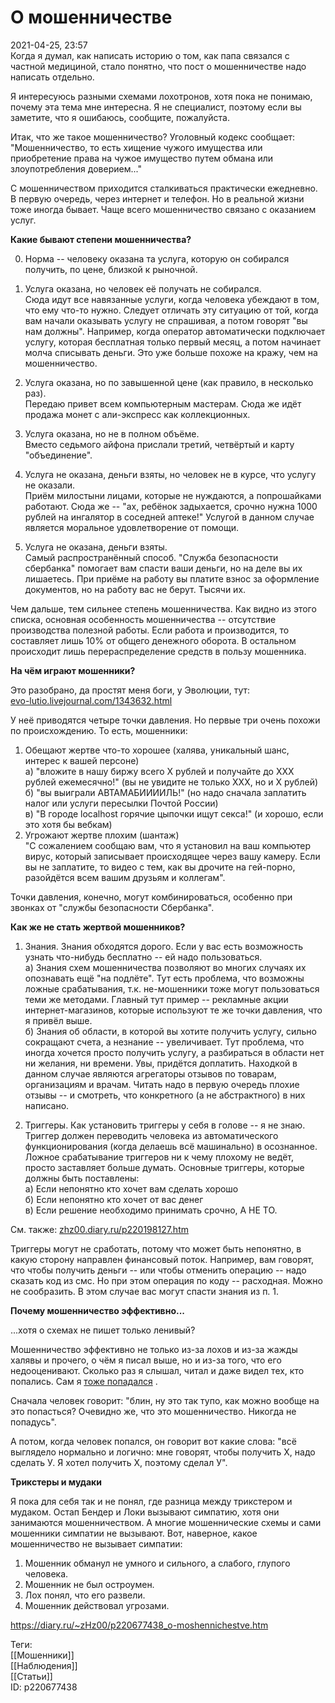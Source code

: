 О мошенничестве
================

   
 2021-04-25, 23:57   
  Когда я думал, как написать историю о том, как папа связался с частной медициной, стало понятно, что пост о мошенничестве надо написать отдельно.   
   
 Я интересуюсь разными схемами лохотронов, хотя пока не понимаю, почему эта тема мне интересна. Я не специалист, поэтому если вы заметите, что я ошибаюсь, сообщите, пожалуйста.   
   
 Итак, что же такое мошенничество? Уголовный кодекс сообщает: "Мошенничество, то есть хищение чужого имущества или приобретение права на чужое имущество путем обмана или злоупотребления доверием..."   
   
 С мошенничеством приходится сталкиваться практически ежедневно. В первую очередь, через интернет и телефон. Но в реальной жизни тоже иногда бывает. Чаще всего мошенничество связано с оказанием услуг.   
   
  **Какие бывают степени мошенничества?**    
   
 0. Норма -- человеку оказана та услуга, которую он собирался получить, по цене, близкой к рыночной.   
 1. Услуга оказана, но человек её получать не собирался.   
 Сюда идут все навязанные услуги, когда человека убеждают в том, что ему что-то нужно. Следует отличать эту ситуацию от той, когда вам начали оказывать услугу не спрашивая, а потом говорят "вы нам должны". Например, когда оператор автоматически подключает услугу, которая бесплатная только первый месяц, а потом начинает молча списывать деньги. Это уже больше похоже на кражу, чем на мошенничество.   
   
 2. Услуга оказана, но по завышенной цене (как правило, в несколько раз).   
 Передаю привет всем компьютерным мастерам. Сюда же идёт продажа монет с али-экспресс как коллекционных.   
   
 3. Услуга оказана, но не в полном объёме.   
 Вместо седьмого айфона прислали третий, четвёртый и карту "объединение".   
   
 4. Услуга не оказана, деньги взяты, но человек не в курсе, что услугу не оказали.   
 Приём милостыни лицами, которые не нуждаются, а попрошайками работают. Сюда же -- "ах, ребёнок задыхается, срочно нужна 1000 рублей на ингалятор в соседней аптеке!" Услугой в данном случае является моральное удовлетворение от помощи.   
   
 5. Услуга не оказана, деньги взяты.   
 Самый распространённый способ. "Служба безопасности сбербанка" помогает вам спасти ваши деньги, но на деле вы их лишаетесь. При приёме на работу вы платите взнос за оформление документов, но на работу вас не берут. Тысячи их.   
   
 Чем дальше, тем сильнее степень мошенничества. Как видно из этого списка, основная особенность мошенничества -- отсутствие производства полезной работы. Если работа и производится, то составляет лишь 10% от общего денежного оборота. В остальном происходит лишь перераспределение средств в пользу мошенника.   
   
  **На чём играют мошенники?**    
   
 Это разобрано, да простят меня боги, у Эволюции, тут:   
  [evo-lutio.livejournal.com/1343632.html](https://evo-lutio.livejournal.com/1343632.html)    
   
 У неё приводятся четыре точки давления. Но первые три очень похожи по происхождению. То есть, мошенники:   
 1. Обещают жертве что-то хорошее (халява, уникальный шанс, интерес к вашей персоне)   
 а) "вложите в нашу биржу всего Х рублей и получайте до ХХХ рублей ежемесячно!" (вы не увидите не только ХХХ, но и Х рублей)   
 б) "вы выиграли АВТАМАБИИИИЛЬ!" (но надо сначала заплатить налог или услуги пересылки Почтой России)   
 в) "В городе localhost горячие цыпочки ищут секса!" (и хорошо, если это хотя бы вебкам)   
 2. Угрожают жертве плохим (шантаж)   
 "С сожалением сообщаю вам, что я установил на ваш компьютер вирус, который записывает происходящее через вашу камеру. Если вы не заплатите, то видео с тем, как вы дрочите на гей-порно, разойдётся всем вашим друзьям и коллегам".   
   
 Точки давления, конечно, могут комбинироваться, особенно при звонках от "службы безопасности Сбербанка".   
   
  **Как же не стать жертвой мошенников?**    
   
 1. Знания. Знания обходятся дорого. Если у вас есть возможность узнать что-нибудь бесплатно -- ей надо пользоваться.   
 а) Знания схем мошенничества позволяют во многих случаях их опознавать ещё "на подлёте". Тут есть проблема, что возможны ложные срабатывания, т.к. не-мошенники тоже могут пользоваться теми же методами. Главный тут пример -- рекламные акции интернет-магазинов, которые используют те же точки давления, что я привёл выше.   
 б) Знания об области, в которой вы хотите получить услугу, сильно сокращают счета, а незнание -- увеличивает. Тут проблема, что иногда хочется просто получить услугу, а разбираться в области нет ни желания, ни времени. Увы, придётся доплатить. Находкой в данном случае являются агрегаторы отзывов по товарам, организациям и врачам. Читать надо в первую очередь плохие отзывы -- и смотреть, что конкретного (а не абстрактного) в них написано.   
   
 2. Триггеры. Как установить триггеры у себя в голове -- я не знаю. Триггер должен переводить человека из автоматического функционирования (когда делаешь всё машинально) в осознанное. Ложное срабатывание триггеров ни к чему плохому не ведёт, просто заставляет больше думать. Основные триггеры, которые должны быть поставлены:   
 а) Если непонятно кто хочет вам сделать хорошо   
 б) Если непонятно кто хочет от вас денег   
 в) Если решение необходимо принимать срочно, А НЕ ТО.   
   
 См. также:  [zhz00.diary.ru/p220198127.htm](О%20маскировке%20лохотрона)    
   
 Триггеры могут не сработать, потому что может быть непонятно, в какую сторону направлен финансовый поток. Например, вам говорят, что чтобы получить деньги -- или чтобы отменить операцию -- надо сказать код из смс. Но при этом операция по коду -- расходная. Можно не сообразить. В этом случае вас могут спасти знания из п. 1.   
   
   
  **Почему мошенничество эффективно...**    
   
 ...хотя о схемах не пишет только ленивый?   
   
 Мошенничество эффективно не только из-за лохов и из-за жажды халявы и прочего, о чём я писал выше, но и из-за того, что его недооценивают. Сколько раз я слышал, читал и даже видел тех, кто попались. Сам я  [тоже попадался](Как%20меня%20обманули)  .   
   
 Сначала человек говорит: "блин, ну это так тупо, как можно вообще на это попасться? Очевидно же, что это мошенничество. Никогда не попадусь".   
   
 А потом, когда человек попался, он говорит вот какие слова: "всё выглядело нормально и логично: мне говорят, чтобы получить Х, надо сделать У. Я хотел получить Х, поэтому сделал У".   
   
  **Трикстеры и мудаки**    
   
 Я пока для себя так и не понял, где разница между трикстером и мудаком. Остап Бендер и Локи вызывают симпатию, хотя они занимаются мошенничеством. А многие мошеннические схемы и сами мошенники симпатии не вызывают. Вот, наверное, какое мошенничество не вызывает симпатии:   
 1. Мошенник обманул не умного и сильного, а слабого, глупого человека.   
 2. Мошенник не был остроумен.   
 3. Лох понял, что его развели.   
 4. Мошенник действовал угрозами.   
   
    
 <https://diary.ru/~zHz00/p220677438_o-moshennichestve.htm>   
   
 Теги:   
 [[Мошенники]]   
 [[Наблюдения]]   
 [[Статьи]]   
 ID: p220677438